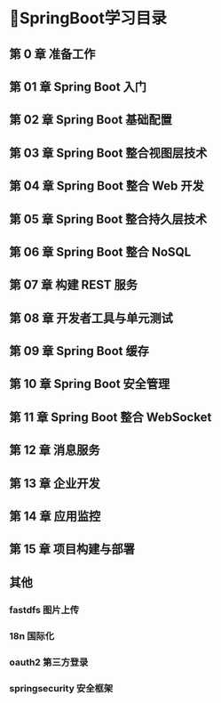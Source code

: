 # 📘SpringBoot学习目录

## 第 0 章 准备工作

## 第 01 章 Spring Boot 入门

## 第 02 章 Spring Boot 基础配置

## 第 03 章 Spring Boot 整合视图层技术

## 第 04 章 Spring Boot 整合 Web 开发

## 第 05 章 Spring Boot 整合持久层技术

## 第 06 章 Spring Boot 整合 NoSQL

## 第 07 章 构建 REST 服务

## 第 08 章 开发者工具与单元测试

## 第 09 章 Spring Boot 缓存

## 第 10 章 Spring Boot 安全管理

## 第 11 章 Spring Boot 整合 WebSocket

## 第 12 章 消息服务

## 第 13 章 企业开发

## 第 14 章 应用监控

## 第 15 章 项目构建与部署

## 其他

### fastdfs 图片上传

### 18n 国际化

### oauth2 第三方登录

### springsecurity 安全框架

